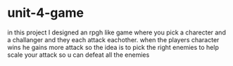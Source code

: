 # unit-4-game
in this project I designed an rpgh like game where you pick a charecter and a challanger and they each attack eachother.
when the players character wins he gains more attack so the idea is to pick the right enemies to help scale your attack so u can defeat all the enemies
